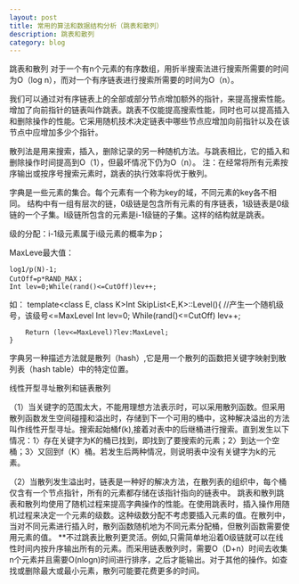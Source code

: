 ```yaml
---
layout: post
title: 常用的算法和数据结构分析（跳表和散列）
description: 跳表和散列
category: blog
---
```


跳表和散列 
对于一个有n个元素的有序数组，用折半搜索法进行搜索所需要的时间为O（log n），而对一个有序链表进行搜索所需要的时间为O（n）。

我们可以通过对有序链表上的全部或部分节点增加额外的指针，来提高搜索性能。 增加了向前指针的链表叫作跳表。跳表不仅能提高搜索性能，同时也可以提高插入和删除操作的性能。它采用随机技术决定链表中哪些节点应增加向前指针以及在该节点中应增加多少个指针。 

散列法是用来搜索，插入，删除记录的另一种随机方法。与跳表相比，它的插入和删除操作时间提高到O（1），但最坏情况下仍为O（n）。 注：在经常将所有元素按序输出或按序号搜索元素时，跳表的执行效率将优于散列。

字典是一些元素的集合。每个元素有一个称为key的域，不同元素的key各不相同。 结构中有一组有层次的链，0级链是包含所有元素的有序链表，1级链表是0级链的一个子集。I级链所包含的元素是i-1级链的子集。这样的结构就是跳表。 

级的分配：i-1级元素属于i级元素的概率为p； 

MaxLeve最大值：

	log1/p(N)-1; 
	CutOff=p*RAND_MAX； 
	Int lev=0;While(rand()<=CutOff)lev++; 
	
如：
	template<class E, class K>Int SkipList<E,K>::Level(){ 
		//产生一个随机级号，该级号<=MaxLevel 
		Int lev=0; 
		While(rand()<=CutOff)
			lev++; 
		
		Return (lev<=MaxLevel)?lev:MaxLevel;
	}
		
字典另一种描述方法就是散列（hash）,它是用一个散列的函数把关键字映射到散列表（hash table）中的特定位置。 

线性开型寻址散列和链表散列 

（1）当关键字的范围太大，不能用理想方法表示时，可以采用散列函数。但采用散列函数发生空间碰撞和溢出时，存储到下一个可用的桶中，这种解决溢出的方法叫作线性开型寻址。搜索起始桶f(k),接着对表中的后继桶进行搜索。直到发生以下情况：1〉存在关键字为K的桶已找到，即找到了要搜索的元素；2〉到达一个空桶；3〉又回到f（K）桶。若发生后两种情况，则说明表中没有关键字为k的元素。 

（2）当散列发生溢出时，链表是一种好的解决方法，在散列表的组织中，每个桶仅含有一个节点指针，所有的元素都存储在该指针指向的链表中。 
跳表和散列跳表和散列均使用了随机过程来提高字典操作的性能。在使用跳表时，插入操作用随机过程来决定一个元素的级数。这种级数分配不考虑要插入元素的值。在散列中，当对不同元素进行插入时，散列函数随机地为不同元素分配桶，但散列函数需要使用元素的值。 **不过跳表比散列更灵活。例如,只需简单地沿着0级链就可以在线性时间内按升序输出所有的元素。而采用链表散列时，需要O（D+n）时间去收集n个元素并且需要O(nlogn)时间进行排序，之后才能输出。对于其他的操作。如查找或删除最大或最小元素，散列可能要花费更多的时间。





